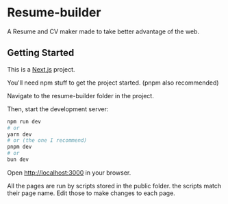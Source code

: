 # Resume-builder

A Resume and CV maker made to take better advantage of the web.

## Getting Started

This is a [Next.js](https://nextjs.org) project.

You'll need npm stuff to get the project started. (pnpm also recommended)

Navigate to the resume-builder folder in the project.

Then, start the development server:

```bash
npm run dev
# or
yarn dev
# or (the one I recommend)
pnpm dev
# or
bun dev
```

Open [http://localhost:3000](http://localhost:3000) in your browser.

All the pages are run by scripts stored in the public folder. the scripts match their page name. Edit those to make changes to each page.
